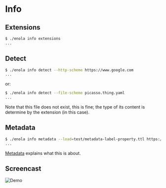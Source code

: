 <!--
    SPDX-License-Identifier: Apache-2.0

    Copyright 2024 The Enola <https://enola.dev> Authors

    Licensed under the Apache License, Version 2.0 (the "License");
    you may not use this file except in compliance with the License.
    You may obtain a copy of the License at

        https://www.apache.org/licenses/LICENSE-2.0

    Unless required by applicable law or agreed to in writing, software
    distributed under the License is distributed on an "AS IS" BASIS,
    WITHOUT WARRANTIES OR CONDITIONS OF ANY KIND, either express or implied.
    See the License for the specific language governing permissions and
    limitations under the License.
-->

# Info

## Extensions

```bash cd ../.././..
$ ./enola info extensions
...
```

## Detect

```bash cd ../.././..
$ ./enola info detect --http-scheme https://www.google.com
...
```

or:

```bash cd ../.././..
$ ./enola info detect --file-scheme picasso.thing.yaml
...
```

Note that this file does not exist, this is fine; the type of its content is determine by the extension (in this case).

## Metadata

```bash cd ../.././..
$ ./enola info metadata --load=test/metadata-label-property.ttl https://example.org/test-metadata-label-property
...
```

[Metadata](../../concepts/metadata.md) explains what this is about.

## Screencast

![Demo](script.svg)

